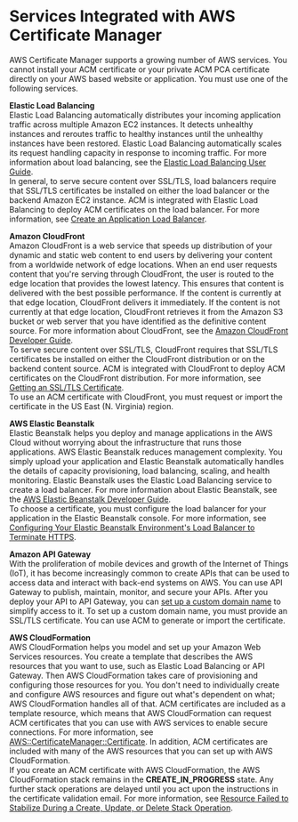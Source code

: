 # Services Integrated with AWS Certificate Manager<a name="acm-services"></a>

AWS Certificate Manager supports a growing number of AWS services\. You cannot install your ACM certificate or your private ACM PCA certificate directly on your AWS based website or application\. You must use one of the following services\. 

**Elastic Load Balancing**  
 Elastic Load Balancing automatically distributes your incoming application traffic across multiple Amazon EC2 instances\. It detects unhealthy instances and reroutes traffic to healthy instances until the unhealthy instances have been restored\. Elastic Load Balancing automatically scales its request handling capacity in response to incoming traffic\. For more information about load balancing, see the [Elastic Load Balancing User Guide](https://docs.aws.amazon.com/elasticloadbalancing/latest/userguide/)\.  
In general, to serve secure content over SSL/TLS, load balancers require that SSL/TLS certificates be installed on either the load balancer or the backend Amazon EC2 instance\. ACM is integrated with Elastic Load Balancing to deploy ACM certificates on the load balancer\. For more information, see [ Create an Application Load Balancer](https://docs.aws.amazon.com/elasticloadbalancing/latest/application/create-application-load-balancer.html)\.

**Amazon CloudFront**  
Amazon CloudFront is a web service that speeds up distribution of your dynamic and static web content to end users by delivering your content from a worldwide network of edge locations\. When an end user requests content that you're serving through CloudFront, the user is routed to the edge location that provides the lowest latency\. This ensures that content is delivered with the best possible performance\. If the content is currently at that edge location, CloudFront delivers it immediately\. If the content is not currently at that edge location, CloudFront retrieves it from the Amazon S3 bucket or web server that you have identified as the definitive content source\. For more information about CloudFront, see the [Amazon CloudFront Developer Guide](https://docs.aws.amazon.com/AmazonCloudFront/latest/DeveloperGuide/)\.  
To serve secure content over SSL/TLS, CloudFront requires that SSL/TLS certificates be installed on either the CloudFront distribution or on the backend content source\. ACM is integrated with CloudFront to deploy ACM certificates on the CloudFront distribution\. For more information, see [ Getting an SSL/TLS Certificate](https://docs.aws.amazon.com/AmazonCloudFront/latest/DeveloperGuide/cnames-and-https-procedures.html#cnames-and-https-getting-certificates)\.  
To use an ACM certificate with CloudFront, you must request or import the certificate in the US East \(N\. Virginia\) region\.

**AWS Elastic Beanstalk**  
Elastic Beanstalk helps you deploy and manage applications in the AWS Cloud without worrying about the infrastructure that runs those applications\. AWS Elastic Beanstalk reduces management complexity\. You simply upload your application and Elastic Beanstalk automatically handles the details of capacity provisioning, load balancing, scaling, and health monitoring\. Elastic Beanstalk uses the Elastic Load Balancing service to create a load balancer\. For more information about Elastic Beanstalk, see the [AWS Elastic Beanstalk Developer Guide](https://docs.aws.amazon.com/elasticbeanstalk/latest/dg/)\.  
To choose a certificate, you must configure the load balancer for your application in the Elastic Beanstalk console\. For more information, see [ Configuring Your Elastic Beanstalk Environment's Load Balancer to Terminate HTTPS](https://docs.aws.amazon.com/elasticbeanstalk/latest/dg/configuring-https-elb.html)\. 

**Amazon API Gateway**  
 With the proliferation of mobile devices and growth of the Internet of Things \(IoT\), it has become increasingly common to create APIs that can be used to access data and interact with back\-end systems on AWS\. You can use API Gateway to publish, maintain, monitor, and secure your APIs\. After you deploy your API to API Gateway, you can [set up a custom domain name](https://docs.aws.amazon.com/apigateway/latest/developerguide/how-to-custom-domains.html) to simplify access to it\. To set up a custom domain name, you must provide an SSL/TLS certificate\. You can use ACM to generate or import the certificate\. 

**AWS CloudFormation**  
AWS CloudFormation helps you model and set up your Amazon Web Services resources\. You create a template that describes the AWS resources that you want to use, such as Elastic Load Balancing or API Gateway\. Then AWS CloudFormation takes care of provisioning and configuring those resources for you\. You don't need to individually create and configure AWS resources and figure out what's dependent on what; AWS CloudFormation handles all of that\. ACM certificates are included as a template resource, which means that AWS CloudFormation can request ACM certificates that you can use with AWS services to enable secure connections\. For more information, see [AWS::CertificateManager::Certificate](https://docs.aws.amazon.com/AWSCloudFormation/latest/UserGuide/aws-resource-certificatemanager-certificate.html)\. In addition, ACM certificates are included with many of the AWS resources that you can set up with AWS CloudFormation\.   
 If you create an ACM certificate with AWS CloudFormation, the AWS CloudFormation stack remains in the **CREATE\_IN\_PROGRESS** state\. Any further stack operations are delayed until you act upon the instructions in the certificate validation email\. For more information, see [ Resource Failed to Stabilize During a Create, Update, or Delete Stack Operation](https://docs.aws.amazon.com/AWSCloudFormation/latest/UserGuide/troubleshooting.html#troubleshooting-resource-did-not-stabilize)\. 
